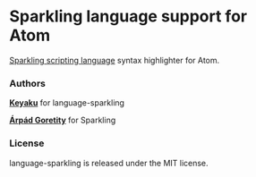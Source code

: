 # Sparkling language support for Atom

[Sparkling scripting language](https://h2co3.github.io/ "Sparkling's GitHub IO Page") syntax highlighter for Atom.

### Authors
**[Keyaku](https://github.com/Keyaku "Keyaku's GitHub page")** for language-sparkling

**[Árpád Goretity](https://github.com/H2CO3 "H2CO3's GitHub page")** for Sparkling

### License
language-sparkling is released under the MIT license.
